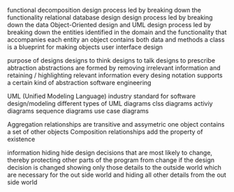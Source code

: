 

functional decomposition
    design process led by breaking down the functionality
relational database design
    design process led by breaking down the data
Object-Oriented design and UML
    design process led by breaking down the entities identified in the domain and the functionality that accompanies each entity
    an object contains both data and methods
    a class is a blueprint for making objects
user interface design

purpose of designs
    designs to think
    designs to talk
    designs to prescribe
abtraction
    abstractions are formed by removing irrelevant information and retaining / highlighting relevant information
    every desing notation supports a certain kind of abstraction
    software engineering

UML (Unified Modeling Language)
    industry standard for software design/modeling
different types of UML diagrams
    clss diagrams
    activiy diagrams
    sequence diagrams
    use case diagrams

Aggregation relationships are transitive and assymetric
    one object contains a set of other objects
Composition relationships add the property of existence

information hiding
    hide design decisions that are most likely to change, thereby protecting other parts of the program from change if the design decision is changed
    showing only those details to the outside world which are necessary for the out side world and hiding all other  details from the out side world